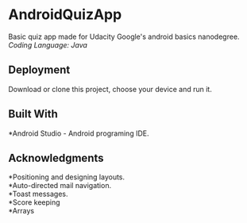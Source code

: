 # AndroidQuizApp

Basic quiz app made for Udacity Google's android basics nanodegree.
*Coding Language: Java*

## Deployment
Download or clone this project, choose your device and run it.

## Built With
*Android Studio - Android programing IDE.

## Acknowledgments

*Positioning and designing layouts. <br />
*Auto-directed mail navigation. <br />
*Toast messages. <br />
*Score keeping <br />
*Arrays <br />
